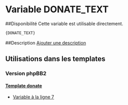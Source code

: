 # Variable DONATE_TEXT

##Disponibilité
Cette variable est utilisable directement.

```html
{DONATE_TEXT}
```

##Description
[Ajouter une description](https://fa-tvars.appspot.com/var/DONATE_TEXT)

## Utilisations dans les templates

### Version phpBB2

#### [Template donate](subsilver/donate.md#readme)
* [Variable &agrave; la ligne 7](../subsilver/donate.tpl#L7)